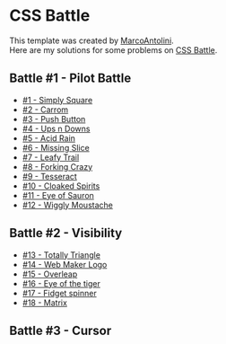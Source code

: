 # CSS Battle

This template was created by [MarcoAntolini](https://github.com/MarcoAntolini). </br>
Here are my solutions for some problems on [CSS Battle](https://www.cssbattle.dev).

## Battle #1 - Pilot Battle

- [#1 - Simply Square](./solutions/01%20-%20Pilot%20Battle/01_simply-square.md)
- [#2 - Carrom](./solutions/01%20-%20Pilot%20Battle/02_carrom.md)
- [#3 - Push Button](./solutions/01%20-%20Pilot%20Battle/03_push-button.md)
- [#4 - Ups n Downs](./solutions/01%20-%20Pilot%20Battle/04_ups-n-downs.md)
- [#5 - Acid Rain](./solutions/01%20-%20Pilot%20Battle/05_acid-rain.md)
- [#6 - Missing Slice](./solutions/01%20-%20Pilot%20Battle/06_missing-slice.md)
- [#7 - Leafy Trail](./solutions/01%20-%20Pilot%20Battle/07_leafy-trail.md)
- [#8 - Forking Crazy](./solutions/01%20-%20Pilot%20Battle/08_forking-crazy.md)
- [#9 - Tesseract](./solutions/01%20-%20Pilot%20Battle/09_tesseract.md)
- [#10 - Cloaked Spirits](./solutions/01%20-%20Pilot%20Battle/10_cloaked-spirits.md)
- [#11 - Eye of Sauron](./solutions/01%20-%20Pilot%20Battle/11_eye-of-sauron.md)
- [#12 - Wiggly Moustache](./solutions/01%20-%20Pilot%20Battle/12_wiggly-moustache.md)

## Battle #2 - Visibility

- [#13 - Totally Triangle](./solutions/02%20-%20Visibility/13_totally-triangle.md)
- [#14 - Web Maker Logo](./solutions/02%20-%20Visibility/14_web-maker-logo.md)
- [#15 - Overleap](./solutions/02%20-%20Visibility/15_overleap.md)
- [#16 - Eye of the tiger](./solutions/02%20-%20Visibility/16_eye-of-the-tiger.md)
- [#17 - Fidget spinner](./solutions/02%20-%20Visibility/17_fidget-spinner.md)
- [#18 - Matrix](./solutions/02%20-%20Visibility/18_matrix.md)

## Battle #3 - Cursor
